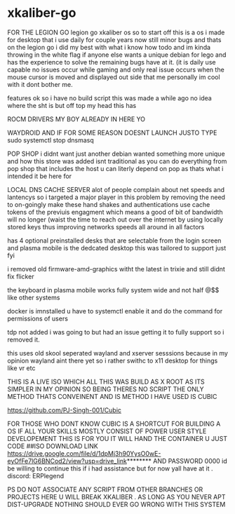 # xkaliber-go
FOR THE LEGION GO
legion go xkaliber os 
so to start off this is a os i made for desktop that i use daily for couple years now still minor bugs and thats on the legion go 
i did my best with what i know how todo and im kinda throwing in the white flag if anyone else wants a unique debian for lego 
and has the experience to solve the remaining bugs have at it. (it is daily use capable no issues occur while gaming and only real issue occurs when the 
mouse cursor is moved and displayed out side that me personally im cool with it dont bother me.

features ok so i have no build script this was made a while ago no idea where the sht is but off top my head this has

ROCM DRIVERS MY BOY ALREADY IN HERE YO

WAYDROID AND IF FOR SOME REASON DOESNT LAUNCH JUSTO TYPE sudo systemctl stop dnsmasq

POP SHOP i didnt want just another debian wanted something more unique and how this store was
added isnt traditional as you can do everything from pop shop that includes the host u can literly 
depend on pop as thats what i intended it be here for

LOCAL DNS CACHE SERVER alot of people complain about net speeds and lantencys so i targeted a major player in this problem by removing the need
to on-goingly make these hand shakes and authentications use cache tokens of the previuis engagment which means a good of bit of bandwidth will no longer 
(waist the time to reach out over the internet by using locally stored keys thus improving networks speeds all around in all factors

has 4 optional preinstalled desks that are selectable from the login screen and plasma mobile is the dedcated desktop this was tailored to support just fyi

i removed old firmware-amd-graphics witht the latest in trixie and still didnt fix flicker

the keyboard in plasma mobile works fully system wide and not half @$$ like other systems

docker is imnstalled u have to systemctl enable it and do the command for permissions of users

tdp not added i was going to but had an issue getting it to fully support so i removed it.

this uses old skool seperated wayland and xserver sesssions because in my opinion wayland aint there yet so i rather swithc to x11 desktop for things like vr etc

THIS IS A LIVE ISO WHICH ALL THIS WAS BUILD AS X ROOT AS ITS SIMPLER IN MY OPINION SO BEING THERES NO SCRIPT THE ONLY METHOD THATS CONVEINENT AND IS METHOD I HAVE USED IS CUBIC

https://github.com/PJ-Singh-001/Cubic

FOR THOSE WHO DONT KNOW CUBIC IS A SHORTCUT FOR BUILDING A OS IF ALL YOUR SKILLS MOSTLY CONSIST OF POWER USER STYLE DEVELOPEMENT THIS IS FOR YOU IT WILL HAND THE CONTAINER U JUST CODE 
##ISO DOWNLOAD LINK https://drive.google.com/file/d/1dpMj3h90YysO0wE-eyOfFe7lG6BNCod2/view?usp=drive_link********             AND PASSWORD 0000 
id be willing to continue this if i had assistance but for now yall have at it . discord: ERPlegend 

PS DO NOT ASSOCIATE ANY SCRIPT FROM OTHER BRANCHES OR PROJECTS HERE U WILL BREAK XKALIBER . 
AS LONG AS YOU NEVER APT DIST-UPGRADE NOTHING SHOULD EVER GO WRONG WITH THIS SYSTEM

